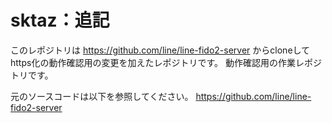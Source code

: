 # sktaz：追記
このレポジトリは https://github.com/line/line-fido2-server からcloneしてhttps化の動作確認用の変更を加えたレポジトリです。
動作確認用の作業レポジトリです。

元のソースコードは以下を参照してください。
https://github.com/line/line-fido2-server
